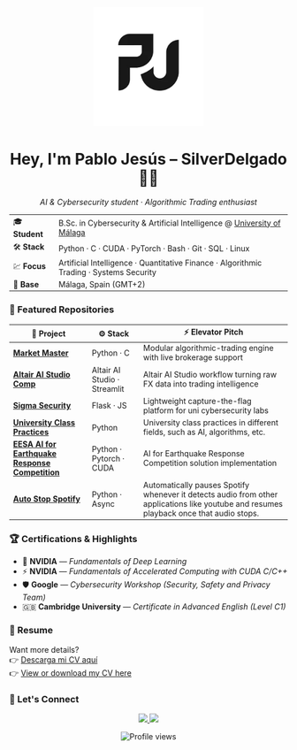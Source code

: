 <!-- ──────────────────────────── ✨ BANNER ✨ ──────────────────────────── -->
<p align="center">
  <img src="https://github.com/SilverDelgado/SilverDelgado/blob/main/assets/logo.png"
       alt="PJ Logo" width="200px" />
</p>

<h1 align="center"><b>Hey, I'm Pablo Jesús – SilverDelgado 🧠🔐</b></h1>

<p align="center">
  <em>AI & Cybersecurity student · Algorithmic Trading enthusiast</em>
</p>

<!-- ──────────────────────────── 🚀 QUICK BITS ──────────────────────────── -->
<table align="center">
  <tr>
    <td>🎓 <b>Student</b></td>
    <td>B.Sc. in Cybersecurity & Artificial Intelligence @ <a href="https://www.uma.es">University of Málaga</a></td>
  </tr>
  <tr>
    <td>🛠 <b>Stack</b></td>
    <td>Python ‧ C ‧ CUDA ‧ PyTorch ‧ Bash ‧ Git ‧ SQL ‧ Linux</td>
  </tr>
  <tr>
    <td>💹 <b>Focus</b></td>
    <td>Artificial Intelligence · Quantitative Finance · Algorithmic Trading · Systems Security</td>
  </tr>
  <tr>
    <td>📍 <b>Base</b></td>
    <td>Málaga, Spain (GMT+2)</td>
  </tr>
</table>

<!-- ──────────────────────────── 📂 REPOSITORIES ──────────────────────────── -->
### 📂 Featured Repositories
| 🚀 Project | ⚙️ Stack | ⚡ Elevator Pitch |
|-----------|----------|------------------|
| [**Market Master**](https://github.com/SilverDelgado/marketmastereadme/blob/main/README.md) | Python · C | Modular algorithmic-trading engine with live brokerage support |
| [**Altair AI Studio Comp**](https://github.com/Sauvageduck24/Altair-AI-Studio-Comp) | Altair AI Studio · Streamlit | Altair AI Studio workflow turning raw FX data into trading intelligence |
| [**Sigma Security**](https://github.com/Sauvageduck24/sigma-security-practicas) | Flask · JS | Lightweight capture-the-flag platform for uni cybersecurity labs |
| [**University Class Practices**](https://github.com/SilverDelgado/Universidad-Optimizacion) | Python | University class practices in different fields, such as AI, algorithms, etc. |
| [**EESA AI for Earthquake Response Competition**](https://github.com/Sauvageduck24/AIFOREARTHQUAKE) | Python · Pytorch · CUDA | AI for Earthquake Response Competition solution implementation |
| [**Auto Stop Spotify**](https://github.com/Sauvageduck24/AIFOREARTHQUAKE) | Python · Async |  Automatically pauses Spotify whenever it detects audio from other applications like youtube and resumes playback once that audio stops. |


<!-- ──────────────────────────── 🥇 HIGHLIGHTS ──────────────────────────── -->
### 🏆  Certifications & Highlights

- 🧠 **NVIDIA** — *Fundamentals of Deep Learning*  
- ⚡ **NVIDIA** — *Fundamentals of Accelerated Computing with CUDA C/C++*  
- 🛡️ **Google** — *Cybersecurity Workshop (Security, Safety and Privacy Team)*  
- 🇬🇧 **Cambridge University** — *Certificate in Advanced English (Level C1)*  

<!-- ──────────────────────────── 📄 CV ──────────────────────────── -->
### 📄 Resume

Want more details?  
👉 [Descarga mi CV aquí](https://github.com/SilverDelgado/SilverDelgado/blob/main/assets/cv_esp.pdf)
<br>
👉 [View or download my CV here](https://github.com/SilverDelgado/SilverDelgado/blob/main/assets/cv-mm.pdf)

<!-- ──────────────────────────── ✉️ CONTACT ──────────────────────────── -->
### 🤝  Let's Connect

<div align="center">
  <a href="mailto:pablojesusdelgadomunoz@gmail.com">
    <img src="https://img.shields.io/badge/Email-Send&nbsp;me&nbsp;a&nbsp;message-informational?style=for-the-badge&logo=gmail&logoColor=white">
  </a>
  <a href="https://www.linkedin.com/in/pjdm5/">
    <img src="https://img.shields.io/badge/LinkedIn-Connect&nbsp;with&nbsp;me-blue?style=for-the-badge&logo=linkedin">
  </a>
</div>

<!-- 
<details>
  <summary>📈 GitHub stats</summary>
  <p align="center">
    <img
      src="https://github-readme-stats.vercel.app/api?username=SilverDelgado&show_icons=true&count_private=true&theme=radical"
      alt="SilverDelgado's GitHub stats"
    />
    <br />
  </p>
</details>
──────────────────────────── 📊 STATS ──────────────────────────── -->
<!-- ──────────────────────────── 👀 VIEWS ──────────────────────────── -->
<p align="center">
  <img alt="Profile views" src="https://komarev.com/ghpvc/?username=SilverDelgado&style=flat-square&color=blue" />
</p>
